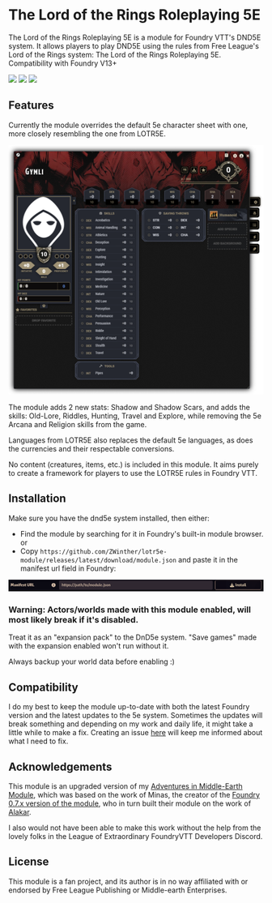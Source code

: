# The Lord of the Rings Roleplaying 5E
The Lord of the Rings Roleplaying 5E is a module for Foundry VTT's DND5E system. It allows players to play DND5E using the rules from Free League's Lord of the Rings system: The Lord of the Rings Roleplaying 5E. Compatibility with Foundry V13+

<img src="https://img.shields.io/endpoint?url=https%3A%2F%2Ffoundryshields.com%2Fversion%3Fstyle%3Dfor-the-badge%26url%3Dhttps%3A%2F%2Fgithub.com%2FZWinther%2Flotr5e-module%2Freleases%2Flatest%2Fdownload%2Fmodule.json">
<img src="https://img.shields.io/endpoint?url=https%3A%2F%2Ffoundryshields.com%2Fsystem%3FnameType%3Dfoundry%26showVersion%3D1%26style%3Dfor-the-badge%26url%3Dhttps%3A%2F%2Fgithub.com%2FZWinther%2Flotr5e-module%2Freleases%2Fdownload%2Fv0.3.1%2Fmodule.json">
<a href="https://ko-fi.com/stellardreams"><img src="https://img.shields.io/badge/Buy%20me%20a%20coffee%3F-875a3b?style=for-the-badge"></a>


## Features
Currently the module overrides the default 5e character sheet with one, more closely resembling the one from LOTR5E.

![sheet](sheet.png)

The module adds 2 new stats: Shadow and Shadow Scars, and adds the skills: Old-Lore, Riddles, Hunting, Travel and Explore, while removing the 5e Arcana and Religion skills from the game.

Languages from LOTR5E also replaces the default 5e languages, as does the currencies and their respectable conversions.

No content (creatures, items, etc.) is included in this module. It aims purely to create a framework for players to use the LOTR5E rules in Foundry VTT.

## Installation
Make sure you have the dnd5e system installed, then either:

- Find the module by searching for it in Foundry's built-in module browser.
or
- Copy ```https://github.com/ZWinther/lotr5e-module/releases/latest/download/module.json``` and paste it in the manifest url field in Foundry:

![install](install2.png)

### **Warning**: Actors/worlds made with this module enabled, will most likely break if it's disabled.

Treat it as an "expansion pack" to the DnD5e system. "Save games" made with the expansion enabled won't run without it.

Always backup your world data before enabling :)

## Compatibility

I do my best to keep the module up-to-date with both the latest Foundry version and the latest updates to the 5e system. Sometimes the updates will break something and depending on my work and daily life, it might take a little while to make a fix. Creating an issue [here](https://github.com/ZWinther/lotr5e-module/issues) will keep me informed about what I need to fix.

## Acknowledgements

This module is an upgraded version of my [Adventures in Middle-Earth Module](https://gitlab.com/dwinther/aime-module), which was based on the work of Minas, the creator of the [Foundry 0.7.x version of the module](https://gitlab.com/miketremp/aime-module), who in turn built their module on the work of [Alakar](https://gitlab.com/alakar1/aime-module).

I also would not have been able to make this work without the help from the lovely folks in the League of Extraordinary FoundryVTT Developers Discord.

## License

This module is a fan project, and its author is in no way affiliated with or endorsed by Free League Publishing or Middle-earth Enterprises.

